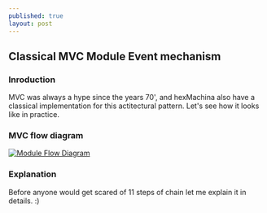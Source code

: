 ```yaml
---
published: true
layout: post
---
```

## Classical MVC Module Event mechanism


### Inroduction
MVC was always a hype since the years 70', and hexMachina also have a classical implementation for this actitectural pattern. Let's see how it looks like in practice.

### MVC flow diagram
<a href="/images/hexMachina_Module_Flow_Diagram.png" target="_blank">![Module Flow Diagram]({{site.baseurl}}/images/hexMachina_Module_Flow_Diagram.png)</a>

### Explanation
Before anyone would get scared of 11 steps of chain let me explain it in details.  :)
